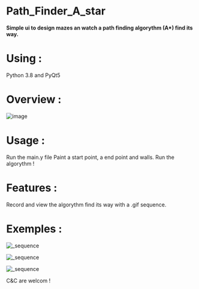 # Path_Finder_A_star
**Simple ui to design mazes an watch a path finding algorythm (A\*) find its way.**

# Using :
Python 3.8 and PyQt5

# Overview :
![image](https://user-images.githubusercontent.com/65851816/146785491-287b4f69-fb32-4e91-be91-45ac3748cfbf.png)

# Usage :
Run the main.y file
Paint a start point, a end point and walls.
Run the algorythm !

# Features :
Record and view the algorythm find its way with a .gif sequence.

# Exemples :
![_sequence](https://user-images.githubusercontent.com/65851816/146785854-3357685d-852f-4090-a36f-33c4d21f4b37.gif)

![_sequence](https://user-images.githubusercontent.com/65851816/146785881-318dcb8e-afbe-4c1c-b0d8-6eefb1aa2f69.gif)

![_sequence](https://user-images.githubusercontent.com/65851816/146785891-024e247a-7659-4752-98a4-0ca0fcea9707.gif)

C&C are welcom !
